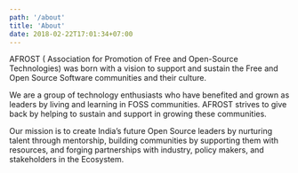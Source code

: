 ```yaml
---
path: '/about'
title: 'About'
date: 2018-02-22T17:01:34+07:00
---
```


AFROST ( Association for Promotion of Free and Open-Source Technologies) was born with a vision to support and sustain the Free and Open Source Software communities and their culture.

We are a group of technology enthusiasts who have benefited and grown as leaders by living and learning in FOSS communities. AFROST strives to give back by helping to sustain and support in growing these communities.

Our mission is to create India’s future Open Source leaders by nurturing talent through mentorship, building communities by supporting them with resources, and forging partnerships with industry, policy makers, and  stakeholders in the Ecosystem.
